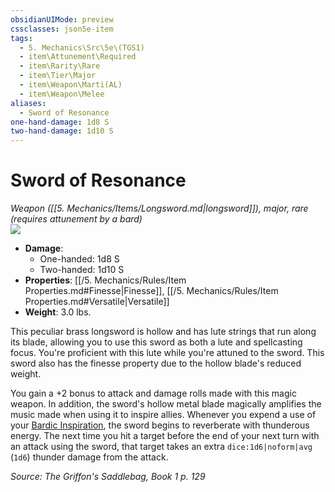 ```yaml
---
obsidianUIMode: preview
cssclasses: json5e-item
tags:
  - 5. Mechanics\Src\5e\(TGS1)
  - item\Attunement\Required
  - item\Rarity\Rare
  - item\Tier\Major
  - item\Weapon\Marti(AL)
  - item\Weapon\Melee
aliases:
  - Sword of Resonance
one-hand-damage: 1d8 S
two-hand-damage: 1d10 S
---
```

# Sword of Resonance
*Weapon ([[5. Mechanics/Items/Longsword.md\|longsword]]), major, rare (requires attunement by a bard)*  
![](https://raw.githubusercontent.com/TheGiddyLimit/homebrew/master/_img/TGS1/Sword-of-Resonance.webp#right)  

- **Damage**:
  - One-handed: 1d8 S
  - Two-handed: 1d10 S
- **Properties**: [[/5. Mechanics/Rules/Item Properties.md#Finesse\|Finesse]], [[/5. Mechanics/Rules/Item Properties.md#Versatile\|Versatile]]
- **Weight**: 3.0 lbs.

This peculiar brass longsword is hollow and has lute strings that run along its blade, allowing you to use this sword as both a lute and spellcasting focus. You're proficient with this lute while you're attuned to the sword. This sword also has the finesse property due to the hollow blade's reduced weight.

You gain a +2 bonus to attack and damage rolls made with this magic weapon. In addition, the sword's hollow metal blade magically amplifies the music made when using it to inspire allies. Whenever you expend a use of your [Bardic Inspiration](compendium/classes/bard.md#Bardic%20Inspiration%20(Level%201)), the sword begins to reverberate with thunderous energy. The next time you hit a target before the end of your next turn with an attack using the sword, that target takes an extra `dice:1d6|noform|avg` (`1d6`) thunder damage from the attack.

*Source: The Griffon's Saddlebag, Book 1 p. 129*
